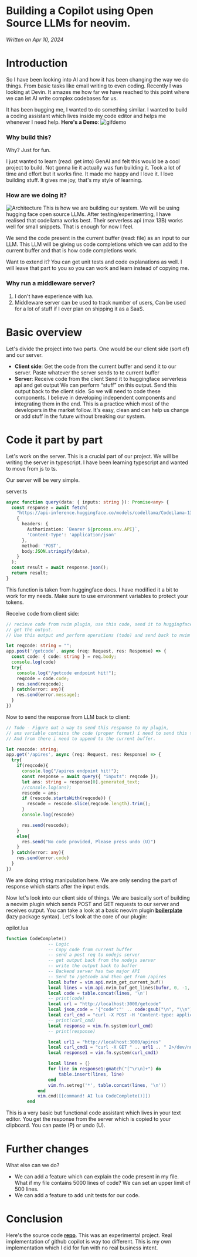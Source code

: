 # Building a Copilot using Open Source LLMs for neovim.

*Written on Apr 10, 2024*


# Introduction
So I have been looking into AI and how it has been changing the way we do things. 
From basic tasks like email writing to even coding. 
Recently I was looking at Devin. It amazes me how far we have reached to this point where we can let AI write complex codebases for us. 

It has been bugging me, I wanted to do something similar. I wanted to build a coding assistant which lives inside my code editor and helps me whenever I need help.
__Here's a Demo__:
![gifdemo](/articleimages/sumcpp.gif)

### Why build this?
Why? Just for fun. 

I just wanted to learn (read: get into) GenAI and felt this would be a cool project to build. Not gonna lie it actually was fun building it. 
Took a lot of time and effort but it works fine. It made me happy and I love it. I love building stuff. It gives me joy, that's my style of learning.

### How are we doing it?
![Architecture](/articleimages/arch.png)
This is how we are building our system. We will be using hugging face open source LLMs. After testing/experimenting, I have realised that codellama works best. Their serverless api (max 13B) works well for small snippets. That is enough for now I feel. 

We send the code present in the current buffer (read: file) as an input to our LLM. This LLM will be giving us code completions which we can add to the current buffer and that is how code completions work. 

Want to extend it? You can get unit tests and code explanations as well. I will leave that part to you so you can work and learn instead of copying me.

### Why run a middleware server?
1. I don't have experience with lua. 
2. Middleware server can be used to track number of users, Can be used for a lot of stuff if I ever plan on shipping it as a SaaS.

# Basic overview
Let's divide the project into two parts. One would be our client side (sort of) and our server. 

* __Client side__: 
Get the code from the current buffer and send it to our server.
Paste whatever the server sends to te current buffer
* __Server__:
Receive code from the client
Send it to huggingface serverless api and get output
We can perform “stuff” on this output.
Send this output back to the client side.
So we will need to code these components. I believe in developing independent components and integrating them in the end. This is a practice which most of the developers in the market follow. It's easy, clean and can help us change or add stuff in the future without breaking our system.

# Code it part by part
Let's work on the server. This is a crucial part of our project. We will be writing the server in typescript. I have been learning typescript and wanted to move from js to ts. 

Our server will be very simple.

server.ts
```typescript
async function query(data: { inputs: string }): Promise<any> {
  const response = await fetch(
    "https://api-inference.huggingface.co/models/codellama/CodeLlama-13b-hf",
    {
      headers: {
        Authorization: `Bearer ${process.env.API}`,
        'Content-Type': 'application/json'
      },
      method: 'POST',
      body:JSON.stringify(data),
    }
  );
  const result = await response.json();
  return result;
}
```
This function is taken from huggingface docs. I have modified it a bit to work for my needs. Make sure to use environment variables to protect your tokens.


Receive code from client side:
```typescript
// recieve code from nvim plugin, use this code, send it to huggingface
// get the output. 
// Use this output and perform operations (todo) and send back to nvim

let reqcode: string = "";
app.post('/getcode', async (req: Request, res: Response) => {
  const code: { code: string } = req.body;
  console.log(code)
  try{
    console.log("/getcode endpoint hit!");
    reqcode = code.code;
    res.send(reqcode);
  } catch(error: any){
    res.send(error.message);
  }
})
```


Now to send the response from LLM back to client:
```typescript
// Todo - Figure out a way to send this response to my plugin, 
// ans variable contains the code (proper format) i need to send this to lua plugin. 
// And from there i need to append to the current buffer.

let rescode: string;
app.get('/apires', async (req: Request, res: Response) => {
  try{
    if(reqcode){
      console.log("/apires endpoint hit!");
      const response = await query({ "inputs": reqcode });
      let ans: string = response[0].generated_text;
      //console.log(ans);
      rescode = ans;
      if (rescode.startsWith(reqcode)) {
        rescode = rescode.slice(reqcode.length).trim();
      }
      console.log(rescode)

      res.send(rescode);
    }
    else{
      res.send("No code provided, Please press undo (U)")
    }
  } catch(error: any){
    res.send(error.code)
  }
})

```
We are doing string manipulation here. We are only sending the part of response which starts after the input ends. 

Now let's look into our client side of things. We are basically sort of building a neovim plugin which sends POST and GET requests to our server and receives output. You can take a look at a basic neovim plugin __[boilerplate](https://github.com/theyashwanthsai/BoilerplatePlugin)__ (lazy package syntax). 
Let's look at the core of our plugin:

opilot.lua
```lua
function CodeComplete()
                -- Logic    
                -- Copy code from current buffer
                -- send a post req to nodejs server
                -- get output back from the nodejs server
                -- write the output back to buffer
                -- Backend server has two major API
                -- Send to /getcode and then get from /apires
                local bufnr = vim.api.nvim_get_current_buf()
                local lines = vim.api.nvim_buf_get_lines(bufnr, 0, -1, false)
                local code = table.concat(lines, '\n')
                -- print(code)
                local url = "http://localhost:3000/getcode"
                local json_code = '{"code":"' .. code:gsub("\n", "\\n") .. '"}'
                local curl_cmd = "curl -X POST -H 'Content-type: application/json' -d '" .. json_code .. "' " .. url .. " 2>/dev/null"
                -- print(curl_cmd)
                local response = vim.fn.system(curl_cmd)
                -- print(response)

                local url1 = "http://localhost:3000/apires"
                local curl_cmd1 = "curl -X GET " .. url1 .. " 2>/dev/null"
                local response1 = vim.fn.system(curl_cmd1)

                local lines = {}
                for line in response1:gmatch("[^\r\n]+") do
                    table.insert(lines, line)
                end
                vim.fn.setreg('*', table.concat(lines, '\n'))
            end
            vim.cmd([[command! AI lua CodeComplete()]])
        end

```
This is a very basic but functional code assistant which lives in your text editor. You get the response from the server which is copied to your clipboard. You can paste (P) or undo (U). 


# Further changes
What else can we do? 
* We can add a feature which can explain the code present in my file. What if my file contains 5000 lines of code? We can set an upper limit of 500 lines. 
* We can add a feature to add unit tests for our code.

# Conclusion
Here's the source code __[repo](https://github.com/theyashwanthsai/opilot.nvim)__. This was an experimental project. Real implementation of github copilot is way too different. This is my own implementation which I did for fun with no real business intent. 





